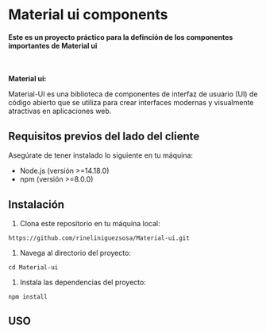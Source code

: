 # Material ui components

#### Este es un proyecto práctico para la definción de los componentes importantes de Material ui
<br>

**Material ui:**

Material-UI es una biblioteca de componentes de interfaz de usuario (UI) de código abierto que se utiliza para crear interfaces modernas y visualmente atractivas en aplicaciones web.

## Requisitos previos del lado del cliente

Asegúrate de tener instalado lo siguiente en tu máquina:

- Node.js (versión >=14.18.0)
- npm (versión >=8.0.0)

## Instalación

1. Clona este repositorio en tu máquina local:

```shell
https://github.com/rineliniguezsosa/Material-ui.git
```

1. Navega al directorio del proyecto:

```shell
cd Material-ui
```

1. Instala las dependencias del proyecto:

```shell
npm install
```

## USO